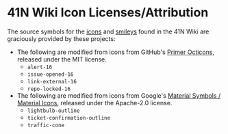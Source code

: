# 41N Wiki Icon Licenses/Attribution
The source symbols for the [icons](https://github.com/41-north/dokuwiki-modifications/tree/main/icons) and [smileys](https://github.com/41-north/dokuwiki-modifications/tree/main/smileys) found in the 41N Wiki are graciously provided by these projects:
- The following are modified from icons from GitHub's [Primer Octicons](https://github.com/primer/octicons), released under the MIT license.
  - `alert-16`
  - `issue-opened-16`
  - `link-external-16`
  - `repo-locked-16`
- The following are modified from icons from Google's [Material Symbols / Material Icons](https://github.com/google/material-design-icons), released under the Apache-2.0 license.
  - `lightbulb-outline`
  - `ticket-confirmation-outline`
  - `traffic-cone`